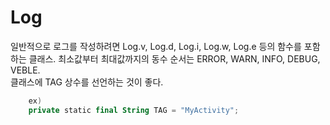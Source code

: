 # Log
일반적으로 로그를 작성하려면 Log.v, Log.d, Log.i, Log.w, Log.e 등의 함수를 포함하는 클래스. 최소값부터 최대값까지의 동수 순서는 ERROR, WARN, INFO, DEBUG, VEBLE.  
클래스에 TAG 상수를 선언하는 것이 좋다.  
```kotlin
    ex)
    private static final String TAG = "MyActivity";
```
